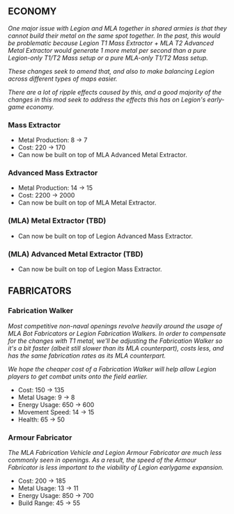 ## ECONOMY
*One major issue with Legion and MLA together in shared armies is that they cannot build their metal on the same spot together. In the past, this would be problematic because Legion T1 Mass Extractor + MLA T2 Advanced Metal Extractor would generate 1 more metal per second than a pure Legion-only T1/T2 Mass setup or a pure MLA-only T1/T2 Mass setup.*

*These changes seek to amend that, and also to make balancing Legion across different types of maps easier.*

*There are a lot of ripple effects caused by this, and a good majority of the changes in this mod seek to address the effects this has on Legion's early-game economy.*

### Mass Extractor
- Metal Production: 8 -> 7
- Cost: 220 -> 170
- Can now be built on top of MLA Advanced Metal Extractor.

### Advanced Mass Extractor
- Metal Production: 14 -> 15
- Cost: 2200 -> 2000
- Can now be built on top of MLA Metal Extractor.

### (MLA) Metal Extractor (TBD)
- Can now be built on top of Legion Advanced Mass Extractor.

### (MLA) Advanced Metal Extractor (TBD)
- Can now be built on top of Legion Mass Extractor.

## FABRICATORS

### Fabrication Walker
*Most competitive non-naval openings revolve heavily around the usage of MLA Bot Fabricators or Legion Fabrication Walkers. In order to compensate for the changes with T1 metal, we'll be adjusting the Fabrication Walker so it's a bit faster (albeit still slower than its MLA counterpart), costs less, and has the same fabrication rates as its MLA counterpart.*

*We hope the cheaper cost of a Fabrication Walker will help allow Legion players to get combat units onto the field earlier.*

- Cost: 150 -> 135
- Metal Usage: 9 -> 8
- Energy Usage: 650 -> 600
- Movement Speed: 14 -> 15
- Health: 65 -> 50

### Armour Fabricator
*The MLA Fabrication Vehicle and Legion Armour Fabricator are much less commonly seen in openings. As a result, the speed of the Armour Fabricator is less important to the viability of Legion earlygame expansion.*

- Cost: 200 -> 185
- Metal Usage: 13 -> 11
- Energy Usage: 850 -> 700
- Build Range: 45 -> 55